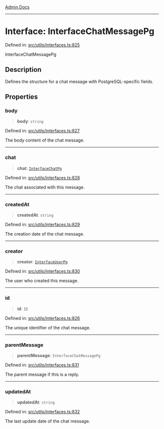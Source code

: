 [Admin Docs](/)

***

# Interface: InterfaceChatMessagePg

Defined in: [src/utils/interfaces.ts:825](https://github.com/PalisadoesFoundation/talawa-admin/blob/main/src/utils/interfaces.ts#L825)

InterfaceChatMessagePg

## Description

Defines the structure for a chat message with PostgreSQL-specific fields.

## Properties

### body

> **body**: `string`

Defined in: [src/utils/interfaces.ts:827](https://github.com/PalisadoesFoundation/talawa-admin/blob/main/src/utils/interfaces.ts#L827)

The body content of the chat message.

***

### chat

> **chat**: [`InterfaceChatPg`](InterfaceChatPg.md)

Defined in: [src/utils/interfaces.ts:828](https://github.com/PalisadoesFoundation/talawa-admin/blob/main/src/utils/interfaces.ts#L828)

The chat associated with this message.

***

### createdAt

> **createdAt**: `string`

Defined in: [src/utils/interfaces.ts:829](https://github.com/PalisadoesFoundation/talawa-admin/blob/main/src/utils/interfaces.ts#L829)

The creation date of the chat message.

***

### creator

> **creator**: [`InterfaceUserPg`](InterfaceUserPg.md)

Defined in: [src/utils/interfaces.ts:830](https://github.com/PalisadoesFoundation/talawa-admin/blob/main/src/utils/interfaces.ts#L830)

The user who created this message.

***

### id

> **id**: `ID`

Defined in: [src/utils/interfaces.ts:826](https://github.com/PalisadoesFoundation/talawa-admin/blob/main/src/utils/interfaces.ts#L826)

The unique identifier of the chat message.

***

### parentMessage

> **parentMessage**: `InterfaceChatMessagePg`

Defined in: [src/utils/interfaces.ts:831](https://github.com/PalisadoesFoundation/talawa-admin/blob/main/src/utils/interfaces.ts#L831)

The parent message if this is a reply.

***

### updatedAt

> **updatedAt**: `string`

Defined in: [src/utils/interfaces.ts:832](https://github.com/PalisadoesFoundation/talawa-admin/blob/main/src/utils/interfaces.ts#L832)

The last update date of the chat message.
